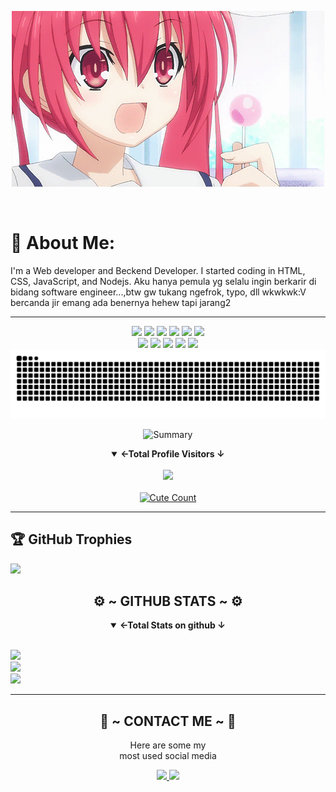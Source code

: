 <p align="center">
<img src="https://raw.githubusercontent.com/Chandra-XD/cn-grabbed-result/main/media/gif/itsuka%20kotori%20on%20Tumblr.gif" />
</p>
<p align="center">
<br>

# 💫 About Me:
I'm a Web developer and Beckend Developer.
I started coding in HTML, CSS, JavaScript, and Nodejs. Aku hanya pemula yg selalu ingin berkarir di bidang software engineer...,btw gw tukang ngefrok, typo, dll wkwkwk:V bercanda jir emang ada benernya hehew tapi jarang2

---

<div align="center">
  <img src="https://img.shields.io/badge/html5%20-%23E34F26.svg?&style=for-the-badge&logo=html5&logoColor=white"/>
    <img src="https://img.shields.io/badge/css3%20-%231572B6.svg?&style=for-the-badge&logo=css3&logoColor=white"/>
    <img src="https://img.shields.io/badge/c++-%2300599C.svg?style=for-the-badge&logo=c%2B%2B&logoColor=white"/>
    <img src="https://img.shields.io/badge/Php%20-%234285F4.svg?&style=for-the-badge&logo=php&logoColor=lightblue"/>
    <img src="https://img.shields.io/badge/MongoDB-%234ea94b.svg?style=for-the-badge&logo=mongodb&logoColor=white"/>
    <img src="https://img.shields.io/badge/Tailwind%20CSS-%23ffffff.svg?style=for-the-badge&logo=tailwind-css&logoColor=blue"/>
<br>
    <img src="https://img.shields.io/badge/node.js%20-%2343853D.svg?&style=for-the-badge&logo=node.js&logoColor=white"/>
    <img src="https://img.shields.io/badge/javascript%20-%23323330.svg?&style=for-the-badge&logo=javascript&logoColor=%23F7DF1E"/>
    <img src="https://img.shields.io/badge/git%20-%23F05033.svg?&style=for-the-badge&logo=git&logoColor=white"/>
    <img src="https://img.shields.io/badge/Cloudflare-F38020?style=for-the-badge&logo=Cloudflare&logoColor=white"/>
    <img src="https://img.shields.io/badge/Ubuntu-FCC624?style=for-the-badge&logo=Ubuntu&logoColor=red"/>
</div>

<div align="center">
  <picture>
      <source
    media="(prefers-color-scheme: dark)"
      srcset="https://raw.githubusercontent.com/platane/snk/output/github-contribution-grid-snake-dark.svg"
      />
    <source
      media="(prefers-color-scheme: light)"
      srcset="https://raw.githubusercontent.com/xct007/xct007/output/github-contribution-grid-snake.svg"
      />
    <img
      alt="Snake"
      src="https://raw.githubusercontent.com/xct007/xct007/output/github-contribution-grid-snake.svg"
      />
  </picture>

![Summary](http://github-profile-summary-cards.vercel.app/api/cards/profile-details?username=Piahn)

</div>

<div align="center">
<details open>
<summary><b>←Total Profile Visitors ↓</b></summary>
<br>
<div style="width:80%">
<a href="https://visitcount.itsvg.in">
<img src="https://visitcount.itsvg.in/api?id=wiraardy&label=Profile%20Views&icon=0&pretty=true" width="300" height="">
</div>
<br>
<a href=""><img alt="Cute Count" src="https://count.getloli.com/get/@Vianzz?theme=rule34"/></a>
</details> 
</div>
</a>

----

## 🏆 GitHub Trophies
![](https://github-profile-trophy.vercel.app/?username=piahn&theme=onedark)

<h2 align="center"> ⚙️ ~ GITHUB STATS ~ ⚙️ </h2>
<details open>
<summary align="center"><b>←Total Stats on github  ↓</b></summary>
<br>

![](https://github-readme-stats.vercel.app/api?username=piahn&theme=dark&show_icons=true&hide_border=false&include_all_commits=true&count_private=true)<br/>
![](https://github-readme-streak-stats.herokuapp.com/?user=piahn&theme=dark&hide_border=false)<br/>
![](https://github-readme-stats.vercel.app/api/top-langs/?username=piahn&theme=dark&hide_border=false&include_all_commits=true&count_private=true&layout=compact)

</details>

---

<h2 align="center"> 📝 ~ CONTACT ME ~ 📝 </h2>

<p align="center"> Here are some my <br>
most used social media</p>

<p align="center">
<a href="https://www.instagram.com/vianz231" target="_blank"><img src="https://img.shields.io/badge/-VianZ231-lightgrey?&style=for-the-badge&logo=Instagram&logoColor=white"/>
<a href="https://vm.tiktok.com/ZSFWvCjCd/" target="_blank"><img src="https://img.shields.io/badge/-Iyan%20GangID-black?&style=for-the-badge&logo=Tiktok&logoColor=white"/></a>
</p>
</div>
</center>
</body>
